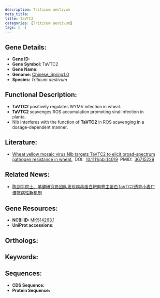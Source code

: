```yaml
---
description: Triticum aestivum
meta_title:
title: TaVTC2
categories: [Triticum aestivum]
tags: [  ]
---
```


## Gene Details:
- **Gene ID:**	[]()
- **Gene Symbol:** TaVTC2
- **Gene Name:** 
- **Genome:** [Chinese_Spring1.0]()
- **Species:** *Triticum aestivum*

## Functional Description:
   - **TaVTC2** positively regulates WYMV infection in wheat.
   - **TaVTC2** scavenges ROS accumulation promoting viral infection in planta.
   - NIb interferes with the function of **TaVTC2** in ROS scavenging in a dosage-dependent manner.

## Literature:
   - [Wheat yellow mosaic virus NIb targets TaVTC2 to elicit broad-spectrum pathogen resistance in wheat.]( https://onlinelibrary.wiley.com/doi/10.1111/pbi.14019)&nbsp;&nbsp;DOI:&nbsp;&nbsp;[10.1111/pbi.14019](https://onlinelibrary.wiley.com/doi/10.1111/pbi.14019)&nbsp;&nbsp;PMID:&nbsp;&nbsp;[36715229](https://pubmed.ncbi.nlm.nih.gov/36715229/)

## Related News:
   - [陈剑平院士、羊健研究员团队发现病毒蛋白靶向寄主蛋白TaVTC2诱导小麦广谱抗病性新机制](https://mp.weixin.qq.com/s?__biz=MzIyOTY2NDYyNQ==&mid=2247564484&idx=6&sn=1fe3ac954f96f3776df36c96ddd3f43d&chksm=e8bc8edadfcb07ccc4c8d1ad7c4256f29cd0515c470a11d91cbc6e7783c5f3cf2dd40167f149&scene=27#wechat_redirect)

## Gene Resources:
- **NCBI ID:** [MK514263.1](https://www.ncbi.nlm.nih.gov/gene/?term=MK514263.1)
- **UniProt accessions:** [](https://www.uniprot.org/uniprotkb//entry)

## Orthologs:

## Keywords:


## Sequences:
- **CDS Sequence:**
- **Protein Sequence:**
